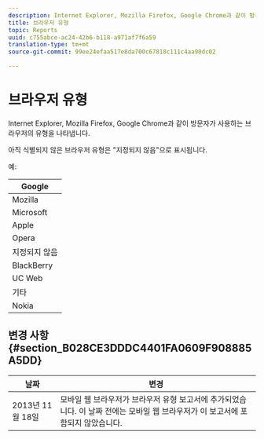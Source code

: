 ```yaml
---
description: Internet Explorer, Mozilla Firefox, Google Chrome과 같이 방문자가 사용하는 브라우저의 유형을 나타냅니다.
title: 브라우저 유형
topic: Reports
uuid: c755abce-ac24-42b6-b118-a971af7f6a59
translation-type: tm+mt
source-git-commit: 99ee24efaa517e8da700c67818c111c4aa90dc02

---
```



# 브라우저 유형

Internet Explorer, Mozilla Firefox, Google Chrome과 같이 방문자가 사용하는 브라우저의 유형을 나타냅니다.

아직 식별되지 않은 브라우저 유형은 &quot;지정되지 않음&quot;으로 표시됩니다.

예:

| Google |
|---|
| Mozilla |
| Microsoft |
| Apple |
| Opera |
| 지정되지 않음 |
| BlackBerry |
| UC Web |
| 기타 |
| Nokia |

## 변경 사항 {#section_B028CE3DDDC4401FA0609F908885A5DD}

| 날짜 | 변경 |
|---|---|
| 2013년 11월 18일 | 모바일 웹 브라우저가 브라우저 유형 보고서에 추가되었습니다. 이 날짜 전에는 모바일 웹 브라우저가 이 보고서에 포함되지 않았습니다. |

